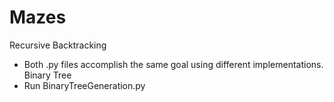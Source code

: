 # Mazes

Recursive Backtracking
  - Both .py files accomplish the same goal using different implementations.
Binary Tree
  - Run BinaryTreeGeneration.py
